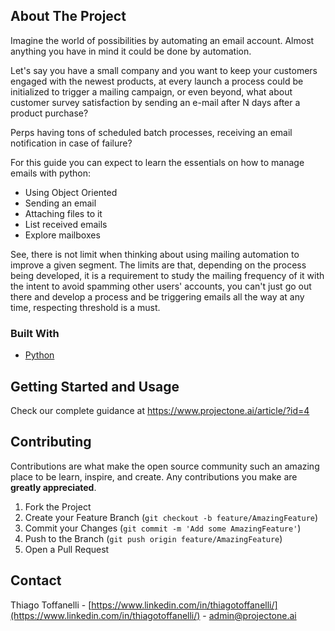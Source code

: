<!-- ABOUT THE PROJECT -->
## About The Project

Imagine the world of possibilities by automating an email account. Almost anything you have in mind it could be done by automation. 

Let's say you have a small company and you want to keep your customers engaged with the newest products, at every launch a process could be initialized to trigger a mailing campaign, or even beyond, what about customer survey satisfaction by sending an e-mail after N days after a product purchase?

Perps having tons of scheduled batch processes, receiving an email notification in case of failure?

For this guide you can expect to learn the essentials on how to manage emails with python: 
* Using Object Oriented
* Sending an email
* Attaching files to it
* List received emails
* Explore mailboxes

See, there is not limit when thinking about using mailing automation to improve a given segment.
The limits are that, depending on the process being developed, it is a requirement to study the mailing frequency of it with the intent to avoid spamming other users' accounts, you can't just go out there and develop a process and be triggering emails all the way at any time, respecting threshold is a must.


### Built With

* [Python](https://python.org)


<!-- GETTING STARTED -->
## Getting Started and Usage

Check our complete guidance at https://www.projectone.ai/article/?id=4

<!-- CONTRIBUTING -->
## Contributing

Contributions are what make the open source community such an amazing place to be learn, inspire, and create. Any contributions you make are **greatly appreciated**.

1. Fork the Project
2. Create your Feature Branch (`git checkout -b feature/AmazingFeature`)
3. Commit your Changes (`git commit -m 'Add some AmazingFeature'`)
4. Push to the Branch (`git push origin feature/AmazingFeature`)
5. Open a Pull Request



<!-- CONTACT -->
## Contact

Thiago Toffanelli - [https://www.linkedin.com/in/thiagotoffanelli/](https://www.linkedin.com/in/thiagotoffanelli/) - admin@projectone.ai
